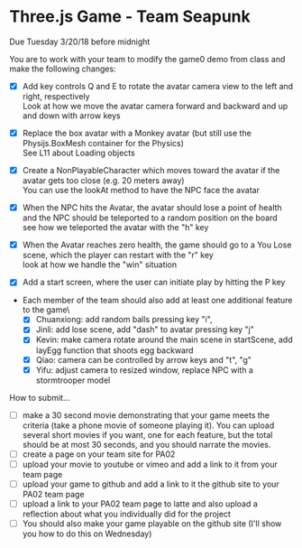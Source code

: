 # Three.js Game - Team Seapunk

Due Tuesday 3/20/18 before midnight

You are to work with your team to modify the game0 demo from class and make the following changes:

- [x] Add key controls Q and E to rotate the avatar camera view to the left and right, respectively\
    Look at how we move the avatar camera forward and backward and up and down with arrow keys

- [x] Replace the box avatar with a Monkey avatar (but still use the Physijs.BoxMesh container for the Physics)\
See L11 about Loading objects

- [x] Create a NonPlayableCharacter which moves toward the avatar if the avatar gets too close (e.g. 20 meters away)\
You can use the lookAt method to have the NPC face the avatar

- [x] When the NPC hits the Avatar, the avatar should lose a point of health and the NPC should be teleported to a random position on the board\
see how we teleported the avatar with the "h" key

- [x] When the Avatar reaches zero health, the game should go to a You Lose scene, which the player can restart with the "r" key\
look at how we handle the "win" situation

- [x] Add a start screen, where the user can initiate play by hitting the P key

- Each member of the team should also add at least one additional feature to the game\ 
    - [x] Chuanxiong: add random balls pressing key "i",
    - [x] Jinli: add lose scene, add "dash" to avatar pressing key "j"
    - [x] Kevin: make camera rotate around the main scene in startScene, add layEgg function that shoots egg backward
    - [x] Qiao: camera can be controlled by arrow keys and "t", "g"
    - [x] Yifu: adjust camera to resized window, replace NPC with a stormtrooper model

How to submit...
- [ ] make a 30 second movie demonstrating that your game meets the criteria (take a phone movie of someone playing it). You can upload several short movies if you want, one for each feature, but the total should be at most 30 seconds, and you should narrate the movies.
- [ ] create a page on your team site for PA02
- [ ] upload your movie to youtube or vimeo and add a link to it from your team page
- [ ] upload your game to github and add a link to it the github site to your PA02  team page
- [ ] upload a link to your PA02 team page to latte and also upload a reflection about what you individually did for the project
- [ ] You should also make your game playable on the github site (I'll show you how to do this on Wednesday)
